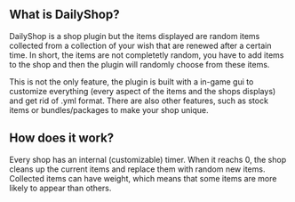 ## What is DailyShop?
DailyShop is a shop plugin but the items displayed are random items collected from a collection of your wish that are renewed after a certain time. In short, the items are not completetly random, you have to add items to the shop and then the plugin will randomly choose  from these items.

This is not the only feature, the plugin is built with a in-game gui to customize everything (every aspect of the items and the shops displays) and get rid of .yml format. There are also other features, such as stock items or bundles/packages to make your shop unique.

## How does it work?
Every shop has an internal (customizable) timer. When it reachs 0, the shop cleans up the current items and replace them with random new items. Collected items can have weight, which means that some items are more likely to appear than others.
